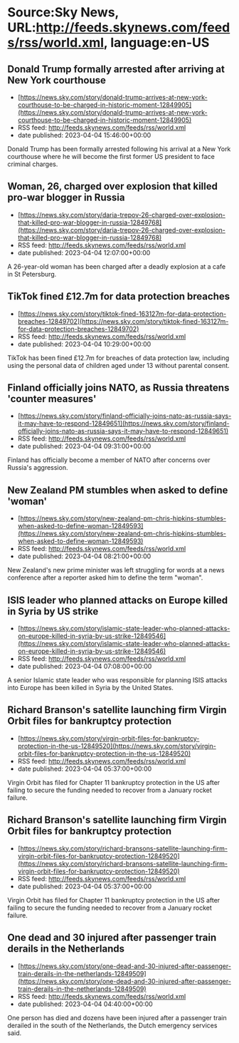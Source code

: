 # Source:Sky News, URL:http://feeds.skynews.com/feeds/rss/world.xml, language:en-US

## Donald Trump formally arrested after arriving at New York courthouse
 - [https://news.sky.com/story/donald-trump-arrives-at-new-york-courthouse-to-be-charged-in-historic-moment-12849905](https://news.sky.com/story/donald-trump-arrives-at-new-york-courthouse-to-be-charged-in-historic-moment-12849905)
 - RSS feed: http://feeds.skynews.com/feeds/rss/world.xml
 - date published: 2023-04-04 15:46:00+00:00

Donald Trump has been formally arrested following his arrival at a New York courthouse where he will become the first former US president to face criminal charges.

## Woman, 26, charged over explosion that killed pro-war blogger in Russia
 - [https://news.sky.com/story/daria-trepov-26-charged-over-explosion-that-killed-pro-war-blogger-in-russia-12849768](https://news.sky.com/story/daria-trepov-26-charged-over-explosion-that-killed-pro-war-blogger-in-russia-12849768)
 - RSS feed: http://feeds.skynews.com/feeds/rss/world.xml
 - date published: 2023-04-04 12:07:00+00:00

A 26-year-old woman has been charged after a deadly explosion at a cafe in St Petersburg.

## TikTok fined &#163;12.7m for data protection breaches
 - [https://news.sky.com/story/tiktok-fined-163127m-for-data-protection-breaches-12849702](https://news.sky.com/story/tiktok-fined-163127m-for-data-protection-breaches-12849702)
 - RSS feed: http://feeds.skynews.com/feeds/rss/world.xml
 - date published: 2023-04-04 10:29:00+00:00

TikTok has been fined &#163;12.7m for breaches of data protection law, including using the personal data of children aged under 13 without parental consent.

## Finland officially joins NATO, as Russia threatens 'counter measures'
 - [https://news.sky.com/story/finland-officially-joins-nato-as-russia-says-it-may-have-to-respond-12849651](https://news.sky.com/story/finland-officially-joins-nato-as-russia-says-it-may-have-to-respond-12849651)
 - RSS feed: http://feeds.skynews.com/feeds/rss/world.xml
 - date published: 2023-04-04 09:31:00+00:00

Finland has officially become a member of NATO after concerns over Russia's aggression.

## New Zealand PM stumbles when asked to define 'woman'
 - [https://news.sky.com/story/new-zealand-pm-chris-hipkins-stumbles-when-asked-to-define-woman-12849593](https://news.sky.com/story/new-zealand-pm-chris-hipkins-stumbles-when-asked-to-define-woman-12849593)
 - RSS feed: http://feeds.skynews.com/feeds/rss/world.xml
 - date published: 2023-04-04 08:21:00+00:00

New Zealand's new prime minister was left struggling for words at a news conference after a reporter asked him to define the term "woman".

## ISIS leader who planned attacks on Europe killed in Syria by US strike
 - [https://news.sky.com/story/islamic-state-leader-who-planned-attacks-on-europe-killed-in-syria-by-us-strike-12849546](https://news.sky.com/story/islamic-state-leader-who-planned-attacks-on-europe-killed-in-syria-by-us-strike-12849546)
 - RSS feed: http://feeds.skynews.com/feeds/rss/world.xml
 - date published: 2023-04-04 07:08:00+00:00

A senior Islamic state leader who was responsible for planning ISIS attacks into Europe has been killed in Syria by the United States.

## Richard Branson's satellite launching firm Virgin Orbit files for bankruptcy protection
 - [https://news.sky.com/story/virgin-orbit-files-for-bankruptcy-protection-in-the-us-12849520](https://news.sky.com/story/virgin-orbit-files-for-bankruptcy-protection-in-the-us-12849520)
 - RSS feed: http://feeds.skynews.com/feeds/rss/world.xml
 - date published: 2023-04-04 05:37:00+00:00

Virgin Orbit has filed for Chapter 11 bankruptcy protection in the US after failing to secure the funding needed to recover from a January rocket failure.

## Richard Branson's satellite launching firm Virgin Orbit files for bankruptcy protection
 - [https://news.sky.com/story/richard-bransons-satellite-launching-firm-virgin-orbit-files-for-bankruptcy-protection-12849520](https://news.sky.com/story/richard-bransons-satellite-launching-firm-virgin-orbit-files-for-bankruptcy-protection-12849520)
 - RSS feed: http://feeds.skynews.com/feeds/rss/world.xml
 - date published: 2023-04-04 05:37:00+00:00

Virgin Orbit has filed for Chapter 11 bankruptcy protection in the US after failing to secure the funding needed to recover from a January rocket failure.

## One dead and 30 injured after passenger train derails in the Netherlands
 - [https://news.sky.com/story/one-dead-and-30-injured-after-passenger-train-derails-in-the-netherlands-12849509](https://news.sky.com/story/one-dead-and-30-injured-after-passenger-train-derails-in-the-netherlands-12849509)
 - RSS feed: http://feeds.skynews.com/feeds/rss/world.xml
 - date published: 2023-04-04 04:40:00+00:00

One person has died and dozens have been injured after a passenger train derailed in the south of the Netherlands, the Dutch emergency services said.


